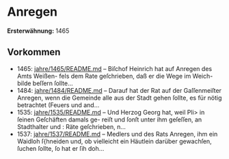 # Anregen

**Ersterwähnung:** 1465

## Vorkommen
- 1465: [jahre/1465/README.md](../jahre/1465/README.md) – Biſchof Heinrich hat auf Anregen des Amts Weißen-
fels dem Rate geſchrieben, daß er die Wege im Weich-
bilde beſſern ſollte...
- 1484: [jahre/1484/README.md](../jahre/1484/README.md) – Darauf hat der Rat auf der
Gaſſenmeiſter Anregen, wenn die Gemeinde alle aus der
Stadt gehen ſollte, es für nötig betrachtet (Feuers und
and...
- 1535: [jahre/1535/README.md](../jahre/1535/README.md) – Und Herzog
Georg hat, weil Pli> in ſeinen Geſchäften damals ge-
reiſt und ſonſt unter ihm geſeſſen, an Stadthalter und :
Räte geſchrieben, n...
- 1537: [jahre/1537/README.md](../jahre/1537/README.md) – Medlers und des Rats Anregen,
ihm ein Waidloh ſ{hneiden und, ob vielleicht ein Häutlein
darüber gewachſen, ſuchen ſollte, ſo hat er ſih doh...

